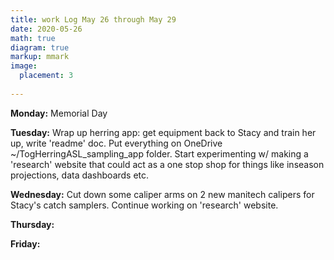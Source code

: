 ```yaml
---
title: work Log May 26 through May 29
date: 2020-05-26
math: true
diagram: true
markup: mmark
image:
  placement: 3
  
---
```


**Monday:** Memorial Day 

**Tuesday:** Wrap up herring app: get equipment back to Stacy and train her up, write 'readme' doc. Put everything on OneDrive ~/TogHerringASL_sampling_app folder. Start experimenting w/ making a 'research' website that could act as a one stop shop for things like inseason projections, data dashboards etc.

**Wednesday:** Cut down some caliper arms on 2 new manitech calipers for Stacy's catch samplers. Continue working on 'research' website.

**Thursday:**  

**Friday:** 

